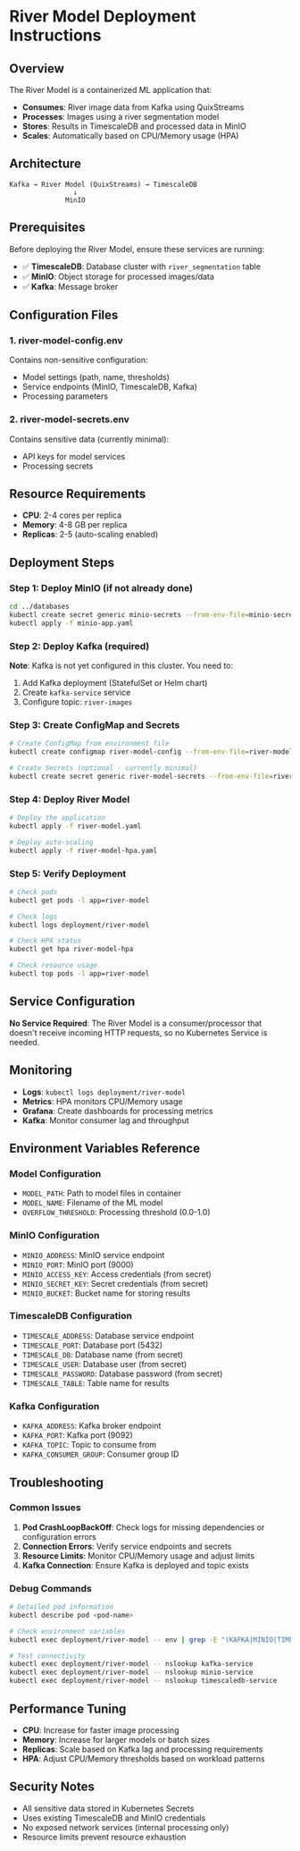# River Model Deployment Instructions

## Overview

The River Model is a containerized ML application that:

- **Consumes**: River image data from Kafka using QuixStreams
- **Processes**: Images using a river segmentation model
- **Stores**: Results in TimescaleDB and processed data in MinIO
- **Scales**: Automatically based on CPU/Memory usage (HPA)

## Architecture

```
Kafka → River Model (QuixStreams) → TimescaleDB
                ↓
              MinIO
```

## Prerequisites

Before deploying the River Model, ensure these services are running:

- ✅ **TimescaleDB**: Database cluster with `river_segmentation` table
- ✅ **MinIO**: Object storage for processed images/data
- ✅ **Kafka**: Message broker

## Configuration Files

### 1. river-model-config.env

Contains non-sensitive configuration:

- Model settings (path, name, thresholds)
- Service endpoints (MinIO, TimescaleDB, Kafka)
- Processing parameters

### 2. river-model-secrets.env

Contains sensitive data (currently minimal):

- API keys for model services
- Processing secrets

## Resource Requirements

- **CPU**: 2-4 cores per replica
- **Memory**: 4-8 GB per replica
- **Replicas**: 2-5 (auto-scaling enabled)

## Deployment Steps

### Step 1: Deploy MinIO (if not already done)

```bash
cd ../databases
kubectl create secret generic minio-secrets --from-env-file=minio-secrets.env
kubectl apply -f minio-app.yaml
```

### Step 2: Deploy Kafka (required)

**Note**: Kafka is not yet configured in this cluster. You need to:

1. Add Kafka deployment (StatefulSet or Helm chart)
2. Create `kafka-service` service
3. Configure topic: `river-images`

### Step 3: Create ConfigMap and Secrets

```bash
# Create ConfigMap from environment file
kubectl create configmap river-model-config --from-env-file=river-model-config.env

# Create Secrets (optional - currently minimal)
kubectl create secret generic river-model-secrets --from-env-file=river-model-secrets.env
```

### Step 4: Deploy River Model

```bash
# Deploy the application
kubectl apply -f river-model.yaml

# Deploy auto-scaling
kubectl apply -f river-model-hpa.yaml
```

### Step 5: Verify Deployment

```bash
# Check pods
kubectl get pods -l app=river-model

# Check logs
kubectl logs deployment/river-model

# Check HPA status
kubectl get hpa river-model-hpa

# Check resource usage
kubectl top pods -l app=river-model
```

## Service Configuration

**No Service Required**: The River Model is a consumer/processor that doesn't receive incoming HTTP requests, so no Kubernetes Service is needed.

## Monitoring

- **Logs**: `kubectl logs deployment/river-model`
- **Metrics**: HPA monitors CPU/Memory usage
- **Grafana**: Create dashboards for processing metrics
- **Kafka**: Monitor consumer lag and throughput

## Environment Variables Reference

### Model Configuration

- `MODEL_PATH`: Path to model files in container
- `MODEL_NAME`: Filename of the ML model
- `OVERFLOW_THRESHOLD`: Processing threshold (0.0-1.0)

### MinIO Configuration

- `MINIO_ADDRESS`: MinIO service endpoint
- `MINIO_PORT`: MinIO port (9000)
- `MINIO_ACCESS_KEY`: Access credentials (from secret)
- `MINIO_SECRET_KEY`: Secret credentials (from secret)
- `MINIO_BUCKET`: Bucket name for storing results

### TimescaleDB Configuration

- `TIMESCALE_ADDRESS`: Database service endpoint
- `TIMESCALE_PORT`: Database port (5432)
- `TIMESCALE_DB`: Database name (from secret)
- `TIMESCALE_USER`: Database user (from secret)
- `TIMESCALE_PASSWORD`: Database password (from secret)
- `TIMESCALE_TABLE`: Table name for results

### Kafka Configuration

- `KAFKA_ADDRESS`: Kafka broker endpoint
- `KAFKA_PORT`: Kafka port (9092)
- `KAFKA_TOPIC`: Topic to consume from
- `KAFKA_CONSUMER_GROUP`: Consumer group ID

## Troubleshooting

### Common Issues

1. **Pod CrashLoopBackOff**: Check logs for missing dependencies or configuration errors
2. **Connection Errors**: Verify service endpoints and secrets
3. **Resource Limits**: Monitor CPU/Memory usage and adjust limits
4. **Kafka Connection**: Ensure Kafka is deployed and topic exists

### Debug Commands

```bash
# Detailed pod information
kubectl describe pod <pod-name>

# Check environment variables
kubectl exec deployment/river-model -- env | grep -E "(KAFKA|MINIO|TIMESCALE)"

# Test connectivity
kubectl exec deployment/river-model -- nslookup kafka-service
kubectl exec deployment/river-model -- nslookup minio-service
kubectl exec deployment/river-model -- nslookup timescaledb-service
```

## Performance Tuning

- **CPU**: Increase for faster image processing
- **Memory**: Increase for larger models or batch sizes
- **Replicas**: Scale based on Kafka lag and processing requirements
- **HPA**: Adjust CPU/Memory thresholds based on workload patterns

## Security Notes

- All sensitive data stored in Kubernetes Secrets
- Uses existing TimescaleDB and MinIO credentials
- No exposed network services (internal processing only)
- Resource limits prevent resource exhaustion
